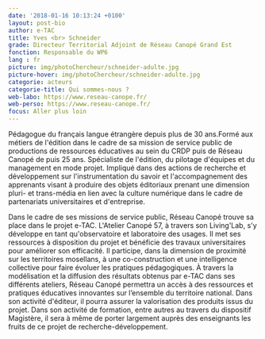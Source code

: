 ```yaml
---
date: '2018-01-16 10:13:24 +0100'
layout: post-bio
author: e-TAC
title: Yves <br> Schneider
grade: Directeur Territorial Adjoint de Réseau Canopé Grand Est
fonction: Responsable du WP6
lang : fr
picture: img/photoChercheur/schneider-adulte.jpg
picture-hover: img/photoChercheur/schneider-adulte.jpg
categorie: acteurs
categorie-title: Qui sommes-nous ?
web-labo: https://www.reseau-canope.fr/
web-perso: https://www.reseau-canope.fr/
focus: Aller plus loin
---
```


Pédagogue du français langue étrangère depuis plus de 30 ans.Formé aux métiers de l'édition dans le cadre de sa mission de service public de productions de ressources éducatives au sein du CRDP puis de Réseau Canopé de puis 25 ans. Spécialiste de l'édition, du pilotage d'équipes et du management en mode projet. Impliqué dans des actions de recherche et développement sur l'instrumentation du savoir et l'accompagnement des apprenants visant à produire des objets éditoriaux prenant une dimension pluri- et trans-média en lien avec la culture numérique dans le cadre de partenariats universitaires et d'entreprise.  

Dans le cadre de ses missions de service public, Réseau Canopé trouve sa place dans le projet e-TAC. L'Atelier Canopé 57, à travers son Living'Lab, s'y développe en tant qu'observatoire et laboratoire des usages. Il met ses ressources à disposition du projet et bénéficie des travaux universitaires pour améliorer son efficacité. Il participe, dans la dimension de proximité sur les territoires mosellans, à une co-construction et une intelligence collective pour faire évoluer les pratiques pédagogiques. À travers la modélisation et la diffusion des résultats obtenus par e-TAC dans ses différents ateliers, Réseau Canopé permettra un accès à des ressources et pratiques éducatives innovantes sur l’ensemble du territoire national. Dans son activité d'éditeur, il pourra assurer la valorisation des produits issus du projet. Dans son activité de formation, entre autres au travers du dispositif Magistère, il sera à même de porter largement auprès des enseignants les fruits de ce projet de recherche-développement.


